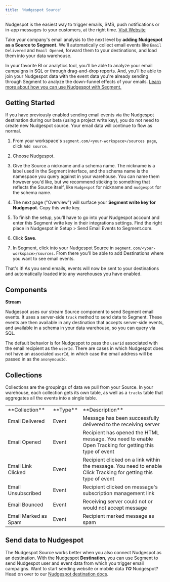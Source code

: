 ```yaml
---
title: 'Nudgespot Source'
---
```

Nudgespot is the easiest way to trigger emails, SMS, push notifications or in-app messages to your customers, at the right time.  [Visit Website](http://www.nudgespot.com/?utm_source=segmentio&utm_medium=docs&utm_campaign=partners)

Take your company's email analysis to the next level by **adding Nudgespot as a Source to Segment.** We'll automatically collect email events like `Email Delivered` and `Email Opened`, forward them to your destinations, and load them into your data warehouse. 

In your favorite BI or analytics tool, you'll be able to analyze your email campaigns in SQL or through drag-and-drop reports. And, you'll be able to join your Nudgespot data with the event data you're already sending through Segment to analyze the down-funnel effects of your emails. [Learn more about how you can use Nudgespot with Segment.](/sources/nudgespot)

## Getting Started
<span> </span>
If you have previously enabled sending email events via the Nudgespot destination during our beta (using a project write key), you do not need to create new Nudgespot source. Your email data will continue to flow as normal.

1. From your workspace's `segment.com/<your-workspace>/sources page`, click `Add source`.

2. Choose Nudgespot.

3. Give the Source a nickname and a schema name. The nickname is a label used in the Segment interface, and the schema name is the namespace you query against in your warehouse. You can name them however you'd like, but we recommend sticking to something that reflects the Source itself, like `Nudgespot` for nickname and `nudgespot` for the schema name.

4. The next page ("Overview") will surface your **Segment write key for Nudgespot.** Copy this write key. 

5. To finish the setup, you'll have to go into your Nudgespot account and enter this Segment write key in their integrations settings. Find the right place in Nudgespot in Setup > Send Email Events to Segment.com.

6. Click **Save**.

7. In Segment, click into your Nudgespot Source in `segment.com/<your-workspace>/sources`. From there you'll be able to add Destinations where you want to see email events.

That's it! As you send emails, events will now be sent to your destinations and automatically loaded into any warehouses you have enabled. 

## Components

**Stream**

Nudgespot uses our stream Source component to send Segment email events. It uses a server-side `track` method to send data to Segment. These events are then available in any destination that accepts server-side events, and available in a schema in your data warehouse, so you can query via SQL. 

The default behavior is for Nudgespot to pass the `userId` associated with the email recipient as the `userId`. There are cases in which Nudgespot does not have an associated `userId`, in which case the email address will be passed in as the `anonymousId`. 

## Collections

Collections are the groupings of data we pull from your Source. In your warehouse, each collection gets its own table, as well as a `tracks` table that aggregates all the events into a single table. 

<table>
  <tr>
    <td>**Collection**</td>
    <td>**Type**</td>
    <td>**Description**</td>
  </tr>
  <tr>
    <td>Email Delivered</td>
    <td>Event</td>
    <td>Message has been successfully delivered to the receiving server</td>
  </tr>
  <tr>
    <td>Email Opened</td>
    <td>Event</td>
    <td>Recipient has opened the HTML message. You need to enable Open Tracking for getting this type of event</td>
  </tr>
    <tr>
    <td>Email Link Clicked</td>
    <td>Event</td>
    <td>Recipient clicked on a link within the message. You need to enable Click Tracking for getting this type of event</td>
  </tr>
    <tr>
    <td>Email Unsubscribed</td>
    <td>Event</td>
    <td>Recipient clicked on message's subscription management link</td>
  </tr>
    <tr>
    <td>Email Bounced</td>
    <td>Event</td>
    <td>Receiving server could not or would not accept message</td>
  </tr>
    <tr>
    <td>Email Marked as Spam</td>
    <td>Event</td>
    <td>Recipient marked message as spam</td>
  </tr>
</table>

<!-- Example: To query the Email Delivered table, you'd write a query like this:

```sql
select *
from nudgespot.email_delivered
```
<span> </span>

<table>
</table> -->

## Send data to Nudgespot

The Nudgespot Source works better when you also connect Nudgespot as an destination. With the Nudgespot **Destination**, you can use Segment to send Nudgespot user and event data from which you trigger email campaigns. Want to start sending website or mobile data **_TO_** Nudgespot? Head on over to our [Nudgespot destination docs](/docs/connections/destinations/catalog/nudgespot/).
